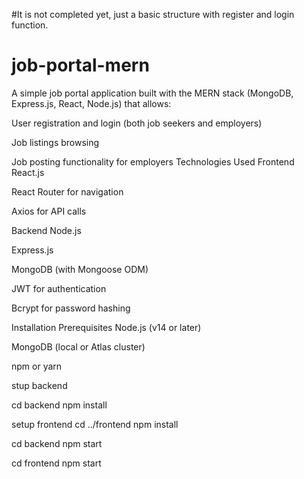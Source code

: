 #It is not completed yet, just a basic structure with register and login function. 
# job-portal-mern
A simple job portal application built with the MERN stack (MongoDB, Express.js, React, Node.js) that allows:

User registration and login (both job seekers and employers)

Job listings browsing

Job posting functionality for employers
Technologies Used
Frontend
React.js

React Router for navigation

Axios for API calls


Backend
Node.js

Express.js

MongoDB (with Mongoose ODM)

JWT for authentication

Bcrypt for password hashing

Installation
Prerequisites
Node.js (v14 or later)

MongoDB (local or Atlas cluster)

npm or yarn

stup backend

cd backend
npm install

setup frontend
cd ../frontend
npm install

cd backend
npm start

cd frontend
npm start
